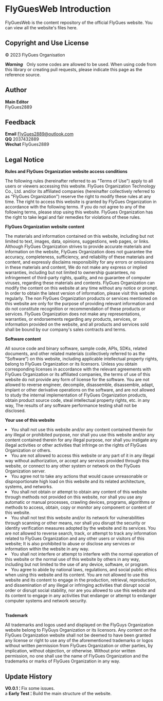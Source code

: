<h1> FlyGuesWeb Introduction </h1>

FlyGuesWeb is the content repository of the official FlyGues website. You can view all the website's files here.

<h2>Copyright and Use License</h2>

&copy; 2023 FlyGues Organisation

***Warning*** &nbsp; Only some codes are allowed to be used. When using code from this library or creating pull requests, please indicate this page as the reference source.

<h2>Author</h2>

**Main Editor**<br/>
FlyGues2889

<h2>Feedback</h2>

**Email** FlyGues2889@outlook.com<br/>
**QQ** 2037432889<br/>
**Wechat** FlyGues2889

<h2>Legal Notice</h2>

**Rules and FlyGues Organization website access conditions**<br/>

The following rules (hereinafter referred to as "Terms of Use") apply to all
users or viewers accessing this website. FlyGues Organization Technology Co.,
Ltd. and/or its affiliated companies (hereinafter collectively referred to as "FlyGues Organization") reserve the right to modify these rules at any time. The right to access this website is granted by FlyGues Organization in accordance with the following terms. If you do not agree to any of the following terms, please stop using this website. FlyGues Organization has the right to take legal and fair remedies for violations of these rules.

**FlyGues Organization website content**

The materials and information contained on this website, including but not limited to text, images, data, opinions, suggestions, web pages, or links. Although FlyGues Organization strives to provide accurate materials and information on the website, FlyGues Organization does not guarantee the accuracy, completeness, sufficiency, and reliability of these materials and content, and expressly disclaims responsibility for any errors or omissions in these materials and content, We do not make any express or implied warranties, including but not limited to ownership guarantees, no infringement of third-party rights, quality, and no guarantee of computer viruses, regarding these materials and contents.
FlyGues Organization can modify the content on this website at any time without any notice or prompt. In order to obtain the latest version of information, please visit this website regularly. The non FlyGues Organization products or services mentioned on this website are only for the purpose of providing relevant information and do not constitute recognition or recommendation of these products or services. FlyGues Organization does not make any representations, warranties, or endorsements regarding any products, services, or information provided on the website, and all products and services sold shall be bound by our company's sales contracts and terms.

**Software content**

All source code and binary software, sample code, APIs, SDKs, related documents, and other related materials (collectively referred to as the "Software") on this website, including applicable intellectual property rights, belong to FlyGues Organization or its licensors. Unless you obtain corresponding licenses in accordance with the relevant agreements with FlyGues Organization or its affiliated companies, the terms of use of this website do not provide any form of license for the software. You are not allowed to reverse engineer, decompile, disassemble, disassemble, adapt, implant or other derivative operations on the software, and are not allowed to study the internal implementation of FlyGues Organization products, obtain product source code, steal intellectual property rights, etc. in any way, The results of any software performance testing shall not be disclosed.

**Your use of this website**

<li>You shall not use this website and/or any content contained therein for any illegal or prohibited purpose, nor shall you use this website and/or any content contained therein for any illegal purpose, nor shall you instigate any illegal activities or other activities that infringe on the rights of FlyGues Organization or others.</li>
<li>You are not allowed to access this website or any part of it in any illegal way without authorization, or accept any services provided through this website, or connect to any other system or network on the FlyGues Organization server.</li>
<li>You agree not to take any actions that would cause unreasonable or disproportionate high load on this website and its related architecture, systems, and networks.</li>
<li>You shall not obtain or attempt to obtain any content of this website through methods not provided on this website, nor shall you use any automatic or manual processes, crawling devices, programs, algorithms or methods to access, obtain, copy or monitor any component or content of this website.</li>
<li>You shall not test this website and/or its network for vulnerabilities through scanning or other means, nor shall you disrupt the security or identity verification measures adopted by the website and its services. You are not allowed to reverse search, track, or attempt to track any information related to FlyGues Organization and any other users or visitors of this website; It is also prohibited to abuse or disclose any services or information within the website in any way.</li>
<li>You shall not interfere or attempt to interfere with the normal operation of this website or the normal use of this website by others in any way, including but not limited to the use of any device, software, or program.</li>
<li>You agree to abide by national laws, regulations, and social public ethics when using this website and its content. You are not allowed to use this website and its content to engage in the production, retrieval, reproduction, and dissemination of any illegal or infringing activities that disrupt social order or disrupt social stability, nor are you allowed to use this website and its content to engage in any activities that endanger or attempt to endanger computer systems and network security.</li>
<br/>

**Trademark**

All trademarks and logos used and displayed on the FlyGuys Organization website belong to FlyGuys Organization or its licensors. Any content on the FlyGues Organization website shall not be deemed to have been granted any license or right to use any of the aforementioned trademarks or logos without written permission from FlyGues Organization or other parties, by implication, without objection, or otherwise. Without prior written permission, no one shall use the name of FlyGues Organization and the trademarks or marks of FlyGues Organization in any way.

<h2>Update History</h2>

**V0.0.1** &brvbar; Fix some issues.<br/>a
**Early Test** &brvbar; Build the main structure of the website.